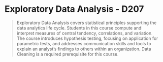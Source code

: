 # Exploratory Data Analysis - D207

>Exploratory Data Analysis covers statistical principles supporting the data analytics life cycle. Students in this course compute and interpret measures of central tendency, correlations, and variation. The course introduces hypothesis testing, focusing on application for parametric tests, and addresses communication skills and tools to explain an analyst’s findings to others within an organization. Data Cleaning is a required prerequisite for this course.